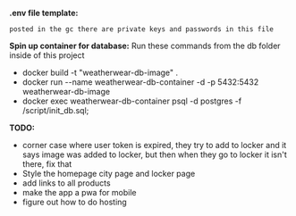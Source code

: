 **.env file template:**

```
posted in the gc there are private keys and passwords in this file
```

**Spin up container for database:**
Run these commands from the db folder inside of this project

-   docker build -t "weatherwear-db-image" .
-   docker run --name weatherwear-db-container -d -p 5432:5432 weatherwear-db-image
-   docker exec weatherwear-db-container psql -d postgres -f /script/init_db.sql;

**TODO:**

-   corner case where user token is expired, they try to add to locker and it says image was added to locker, but then when they go to locker it isn't there, fix that
-   Style the homepage city page and locker page
-   add links to all products
-   make the app a pwa for mobile
-   figure out how to do hosting
